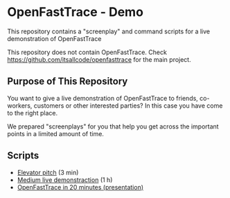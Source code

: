 # OpenFastTrace - Demo
This repository contains a "screenplay" and command scripts for a live demonstration of OpenFastTrace

This repository does not contain OpenFastTrace. Check https://github.com/itsallcode/openfasttrace for the main project.

## Purpose of This Repository
You want to give a live demonstration of OpenFastTrace to friends, co-workers, customers or other interested parties? In this case you have come to the right place.

We prepared "screenplays" for you that help you get across the important points in a limited amount of time.

## Scripts

* [Elevator pitch](oft-elevator-pitch.md) (3 min)
* [Medium live demonstraction](oft-live-demo-medium.md) (1 h)
* [OpenFastTrace in 20 minutes (presentation)](OpenFastTrace_in_20_minutes.odp)